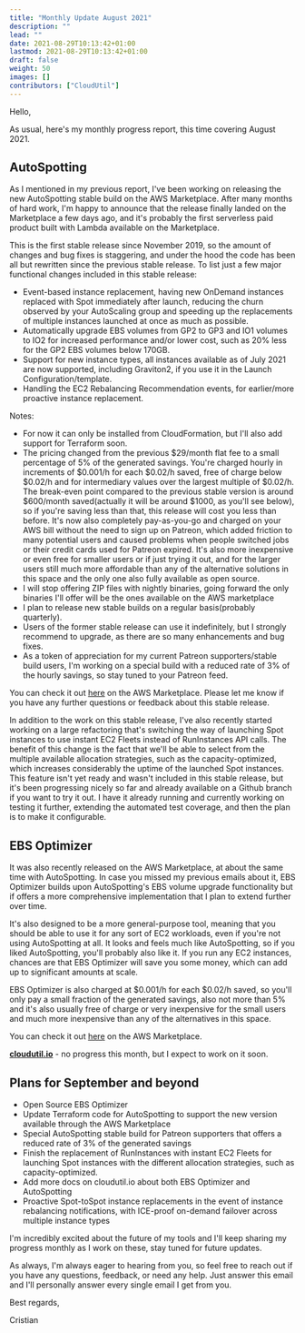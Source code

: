 ```yaml
---
title: "Monthly Update August 2021"
description: ""
lead: ""
date: 2021-08-29T10:13:42+01:00
lastmod: 2021-08-29T10:13:42+01:00
draft: false
weight: 50
images: []
contributors: ["CloudUtil"]
---
```




Hello,

As usual, here's my monthly progress report, this time covering August 2021.

## AutoSpotting ##

As I mentioned in my previous report, I've been working on releasing the new AutoSpotting stable build on the AWS Marketplace. After many months of hard work, I'm happy to announce that the release finally landed on the Marketplace a few days ago, and it's probably the first serverless paid product built with Lambda available on the Marketplace.

This is the first stable release since November 2019, so the amount of changes and bug fixes is staggering, and under the hood the code has been all but rewritten since the previous stable release. To list just a few major functional changes included in this stable release:

- Event-based instance replacement, having new OnDemand instances replaced with Spot immediately after launch, reducing the churn observed by your AutoScaling group and speeding up the replacements of multiple instances launched at once as much as possible.
- Automatically upgrade EBS volumes from GP2 to GP3 and IO1 volumes to IO2 for increased performance and/or lower cost, such as 20% less for the GP2 EBS volumes below 170GB.
- Support for new instance types, all instances available as of July 2021 are now supported, including Graviton2, if you use it in the Launch Configuration/template.
- Handling the EC2 Rebalancing Recommendation events, for earlier/more proactive instance replacement.

Notes:

- For now it can only be installed from CloudFormation, but I'll also add support for Terraform soon.
- The pricing changed from the previous $29/month flat fee to a small percentage of 5% of the generated savings. You're charged hourly in increments of $0.001/h for each $0.02/h saved, free of charge below $0.02/h and for intermediary values over the largest multiple of $0.02/h. The break-even point compared to the previous stable version is around $600/month saved(actually it will be around $1000, as you'll see below), so if you're saving less than that, this release will cost you less than before. It's now also completely pay-as-you-go and charged on your AWS bill without the need to sign up on Patreon, which added friction to many potential users and caused problems when people switched jobs or their credit cards used for Patreon expired. It's also more inexpensive or even free for smaller users or if just trying it out, and  for the larger users still much more affordable than any of the alternative solutions in this space and the only one also fully available as open source.
- I will stop offering ZIP files with nightly binaries, going forward the only binaries I'll offer will be the ones available on the AWS marketplace
- I plan to release new stable builds on a regular basis(probably quarterly).
- Users of the former stable release can use it indefinitely, but I strongly recommend to upgrade, as there are so many enhancements and bug fixes.
- As a token of appreciation for my current Patreon supporters/stable build users, I'm working on a special build with a reduced rate of 3% of the hourly savings, so stay tuned to your Patreon feed.

You can check it out [here](https://aws.amazon.com/marketplace/pp/prodview-6uj4pruhgmun6) on the AWS Marketplace. Please let me know if you have any further questions or feedback about this stable release.

In addition to the work on this stable release, I've also recently started working on a large refactoring that's switching the way of launching Spot instances to use instant EC2 Fleets instead of RunInstances API calls. The benefit of this change is the fact that we'll be able to select from the multiple available allocation strategies, such as the capacity-optimized, which increases considerably the uptime of the launched Spot instances. This feature isn't yet ready and wasn't included in this stable release, but it's been progressing nicely so far and already available on a Github branch if you want to try it out. I have it already running and currently working on testing it further, extending the automated test coverage, and then the plan is to make it configurable.

## EBS Optimizer ##

It was also recently released on the AWS Marketplace, at about the same time with AutoSpotting. In case you missed my previous emails about it, EBS Optimizer builds upon AutoSpotting's EBS volume upgrade functionality but if offers a more comprehensive implementation that I plan to extend further over time.

It's also designed to be a more general-purpose tool, meaning that you should be able to use it for any sort of EC2 workloads, even if you're not using AutoSpotting at all. It looks and feels much like AutoSpotting, so if you liked AutoSpotting, you'll probably also like it. If you run any EC2 instances, chances are that EBS Optimizer will save you some money, which can add up to significant amounts at scale.

EBS Optimizer is also charged at $0.001/h for each $0.02/h saved, so you'll only pay a small fraction of the generated savings, also not more than 5% and it's also usually free of charge or very inexpensive for the small users and much more inexpensive than any of the alternatives in this space.

You can check it out [here](https://aws.amazon.com/marketplace/pp/prodview-ryzl67mmq3ghk) on the AWS Marketplace.

[**cloudutil.io**](https://cloudutil.io) - no progress this month, but I expect to work on it soon.

## Plans for September and beyond ##

- Open Source EBS Optimizer
- Update Terraform code for AutoSpotting to support the new version available through the AWS Marketplace
- Special AutoSpotting stable build for Patreon supporters that offers a reduced rate of 3% of the generated savings
- Finish the replacement of RunInstances with instant EC2 Fleets for launching Spot instances with the different allocation strategies, such as capacity-optimized.
- Add more docs on cloudutil.io about both EBS Optimizer and AutoSpotting
- Proactive Spot-toSpot instance replacements in the event of instance rebalancing notifications, with ICE-proof on-demand failover across multiple instance types

I'm incredibly excited about the future of my tools and I'll keep sharing my progress monthly as I work on these, stay tuned for future updates.

As always, I'm always eager to hearing from you, so feel free to reach out if you have any questions, feedback, or need any help. Just answer this email and I'll personally answer every single email I get from you.

Best regards,

Cristian
